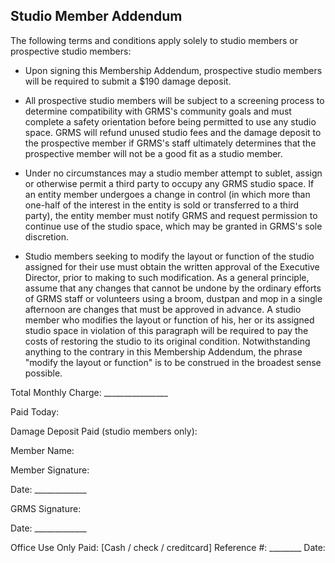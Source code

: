 ## Studio Member Addendum

The following terms and conditions apply solely to studio members or prospective studio members: 

* Upon signing this Membership Addendum, prospective studio members will be required to submit a $190 damage deposit. 

* All prospective studio members will be subject to a screening process to determine compatibility with GRMS's community goals and must complete a safety orientation before being permitted to use any studio space. GRMS will refund unused studio fees and the damage deposit to the prospective member if GRMS's staff ultimately determines that the prospective member will not be a good fit as a studio member. 

* Under no circumstances may a studio member attempt to sublet, assign or otherwise permit a third party to occupy any GRMS studio space. If an entity member undergoes a change in control (in which more than one-half of the interest in the entity is sold or transferred to a third party), the entity member must notify GRMS and request permission to continue use of the studio space, which may be granted in GRMS's sole discretion.
 
* Studio members seeking to modify the layout or function of the studio assigned for their use must obtain the written approval of the Executive Director, prior to making to such modification. As a general principle, assume that any changes that cannot be undone by the ordinary efforts of GRMS staff or volunteers using a broom, dustpan and mop in a single afternoon are changes that must be approved in advance. A studio member who modifies the layout or function of his, her or its assigned studio space in violation of this paragraph will be required to pay the costs of restoring the studio to its original condition. Notwithstanding anything to the contrary in this Membership Addendum, the phrase "modify the layout or function" is to be construed in the broadest sense possible. 

Total Monthly Charge: ________________

Paid Today:

Damage Deposit Paid (studio members only):

Member Name:

Member Signature:

Date: _____________

GRMS Signature:

Date: _____________ 

Office Use Only Paid: [Cash / check / creditcard] Reference #: ________ Date:


